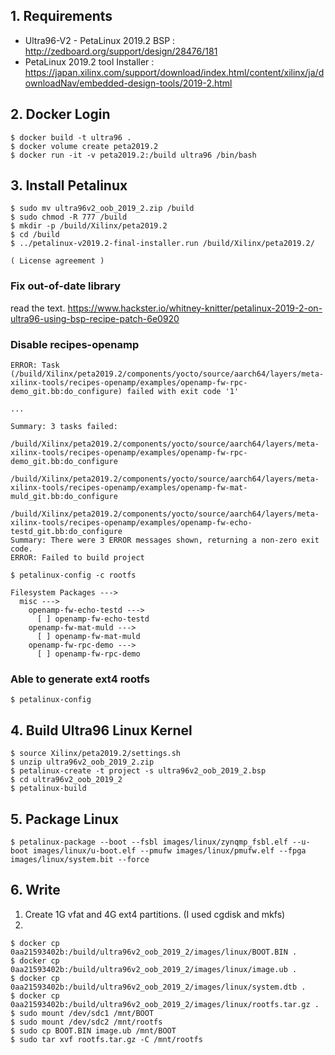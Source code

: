 ## 1. Requirements

- Ultra96-V2 - PetaLinux 2019.2 BSP : <http://zedboard.org/support/design/28476/181>
- PetaLinux 2019.2 tool Installer : <https://japan.xilinx.com/support/download/index.html/content/xilinx/ja/downloadNav/embedded-design-tools/2019-2.html> 

## 2. Docker Login

```
$ docker build -t ultra96 .
$ docker volume create peta2019.2
$ docker run -it -v peta2019.2:/build ultra96 /bin/bash
```

## 3. Install Petalinux

```
$ sudo mv ultra96v2_oob_2019_2.zip /build
$ sudo chmod -R 777 /build
$ mkdir -p /build/Xilinx/peta2019.2
$ cd /build
$ ../petalinux-v2019.2-final-installer.run /build/Xilinx/peta2019.2/

( License agreement )
```

### Fix out-of-date library

read the text. <https://www.hackster.io/whitney-knitter/petalinux-2019-2-on-ultra96-using-bsp-recipe-patch-6e0920>

### Disable recipes-openamp

```
ERROR: Task (/build/Xilinx/peta2019.2/components/yocto/source/aarch64/layers/meta-xilinx-tools/recipes-openamp/examples/openamp-fw-rpc-demo_git.bb:do_configure) failed with exit code '1'

...

Summary: 3 tasks failed:
  /build/Xilinx/peta2019.2/components/yocto/source/aarch64/layers/meta-xilinx-tools/recipes-openamp/examples/openamp-fw-rpc-demo_git.bb:do_configure
  /build/Xilinx/peta2019.2/components/yocto/source/aarch64/layers/meta-xilinx-tools/recipes-openamp/examples/openamp-fw-mat-muld_git.bb:do_configure
  /build/Xilinx/peta2019.2/components/yocto/source/aarch64/layers/meta-xilinx-tools/recipes-openamp/examples/openamp-fw-echo-testd_git.bb:do_configure
Summary: There were 3 ERROR messages shown, returning a non-zero exit code.
ERROR: Failed to build project
```

```
$ petalinux-config -c rootfs

Filesystem Packages --->
  misc --->
    openamp-fw-echo-testd --->
      [ ] openamp-fw-echo-testd
    openamp-fw-mat-muld --->
      [ ] openamp-fw-mat-muld
    openamp-fw-rpc-demo --->
      [ ] openamp-fw-rpc-demo
```

### Able to generate ext4 rootfs

```
$ petalinux-config

```

## 4. Build Ultra96 Linux Kernel

```
$ source Xilinx/peta2019.2/settings.sh
$ unzip ultra96v2_oob_2019_2.zip
$ petalinux-create -t project -s ultra96v2_oob_2019_2.bsp
$ cd ultra96v2_oob_2019_2
$ petalinux-build 
```

## 5. Package Linux

```
$ petalinux-package --boot --fsbl images/linux/zynqmp_fsbl.elf --u-boot images/linux/u-boot.elf --pmufw images/linux/pmufw.elf --fpga images/linux/system.bit --force
```

## 6. Write

1. Create 1G vfat and 4G ext4 partitions. (I used cgdisk and mkfs)
2. 

```
$ docker cp 0aa21593402b:/build/ultra96v2_oob_2019_2/images/linux/BOOT.BIN .
$ docker cp 0aa21593402b:/build/ultra96v2_oob_2019_2/images/linux/image.ub .
$ docker cp 0aa21593402b:/build/ultra96v2_oob_2019_2/images/linux/system.dtb .
$ docker cp 0aa21593402b:/build/ultra96v2_oob_2019_2/images/linux/rootfs.tar.gz .
$ sudo mount /dev/sdc1 /mnt/BOOT
$ sudo mount /dev/sdc2 /mnt/rootfs
$ sudo cp BOOT.BIN image.ub /mnt/BOOT
$ sudo tar xvf rootfs.tar.gz -C /mnt/rootfs
```

